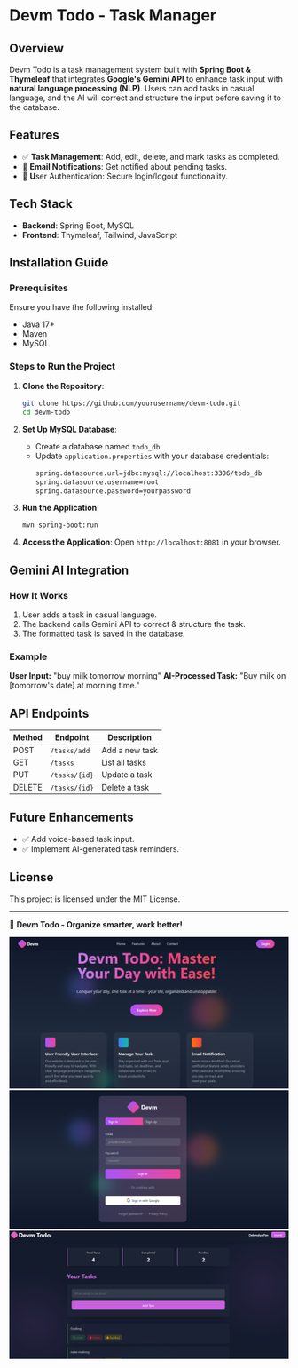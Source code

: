 # Devm Todo - Task Manager

## Overview

Devm Todo is a task management system built with **Spring Boot & Thymeleaf** that integrates **Google's Gemini API** to enhance task input with **natural language processing (NLP)**. Users can add tasks in casual language, and the AI will correct and structure the input before saving it to the database.

## Features

- ✅ **Task Management**: Add, edit, delete, and mark tasks as completed.
- 📩 **Email Notifications**: Get notified about pending tasks.
- 🔐 **U**ser Authentication: Secure login/logout functionality.

## Tech Stack

- **Backend**: Spring Boot, MySQL
- **Frontend**: Thymeleaf, Tailwind, JavaScript

## Installation Guide

### Prerequisites

Ensure you have the following installed:

- Java 17+
- Maven
- MySQL

### Steps to Run the Project

1. **Clone the Repository**:

   ```sh
   git clone https://github.com/yourusername/devm-todo.git
   cd devm-todo
   ```
   
2. **Set Up MySQL Database**:

   - Create a database named `todo_db`.
   - Update `application.properties` with your database credentials:
     ```properties
     spring.datasource.url=jdbc:mysql://localhost:3306/todo_db
     spring.datasource.username=root
     spring.datasource.password=yourpassword
     ```



3. **Run the Application**:

   ```sh
   mvn spring-boot:run
   ```

5. **Access the Application**:
   Open `http://localhost:8081` in your browser.

## Gemini AI Integration

### How It Works

1. User adds a task in casual language.
2. The backend calls Gemini API to correct & structure the task.
3. The formatted task is saved in the database.

### Example

**User Input:** "buy milk tomorrow morning"
**AI-Processed Task:** "Buy milk on [tomorrow's date] at morning time."

## API Endpoints

| Method | Endpoint      | Description    |
| ------ | ------------- | -------------- |
| POST   | `/tasks/add`  | Add a new task |
| GET    | `/tasks`      | List all tasks |
| PUT    | `/tasks/{id}` | Update a task  |
| DELETE | `/tasks/{id}` | Delete a task  |

## Future Enhancements

- ✅ Add voice-based task input.
- ✅ Implement AI-generated task reminders.

## License

This project is licensed under the MIT License.

---

🚀 **Devm Todo - Organize smarter, work better!**

![alt text](/readmeImage/image.png)
![alt text](/readmeImage/image-1.png)
![alt text](/readmeImage/Screenshot%202025-04-03%20011942.png)
